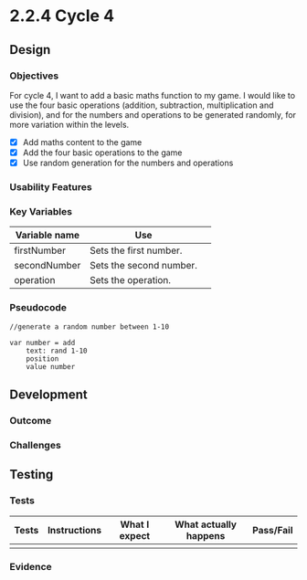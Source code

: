 # 2.2.4 Cycle 4

## Design

### Objectives

For cycle 4, I want to add a basic maths function to my game. I would like to use the four basic operations (addition, subtraction, multiplication and division), and for the numbers and operations to be generated randomly, for more variation within the levels.

* [x] Add maths content to the game
* [x] Add the four basic operations to the game
* [x] Use random generation for the numbers and operations

### Usability Features

### Key Variables

<table><thead><tr><th>Variable name</th><th>Use</th><th data-hidden></th></tr></thead><tbody><tr><td>firstNumber</td><td>Sets the first number.</td><td></td></tr><tr><td>secondNumber</td><td>Sets the second number.</td><td></td></tr><tr><td>operation</td><td>Sets the operation.</td><td></td></tr></tbody></table>

### Pseudocode

```
//generate a random number between 1-10

var number = add
    text: rand 1-10
    position
    value number
```

## Development

### Outcome

### Challenges

## Testing

### Tests

| Tests | Instructions | What I expect | What actually happens | Pass/Fail |
| ----- | ------------ | ------------- | --------------------- | --------- |
|       |              |               |                       |           |

### Evidence

